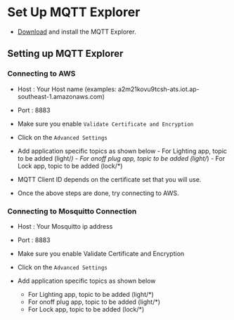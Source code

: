 # Set Up MQTT Explorer
- [Download](https://mqtt-explorer.com/) and install the MQTT Explorer.

## Setting up MQTT Explorer
### Connecting to AWS 
   - Host : Your Host name (examples: a2m21kovu9tcsh-ats.iot.ap-southeast-1.amazonaws.com)
   - Port : 8883
   - Make sure you enable `Validate Certificate and Encryption`
   - Click on the `Advanced Settings` 
  

 - Add application specific topics as shown below
       - For Lighting app, topic to be added (light/*)
       - For onoff plug app, topic to be added (light/*)
       - For Lock app, topic to be added (lock/*)
  - MQTT Client ID depends on the certificate set that you will use.

  - Once the above steps are done, try connecting to AWS.
 
### Connecting to Mosquitto Connection
   - Host : Your Mosquitto ip address
   - Port : 8883
   - Make sure you enable Validate Certificate and Encryption
   - Click on the `Advanced Settings` 
 
 
  - Add application specific topics as shown below
       - For Lighting app, topic to be added (light/*)
       - For onoff plug app, topic to be added (light/*)
       - For Lock app, topic to be added (lock/*)